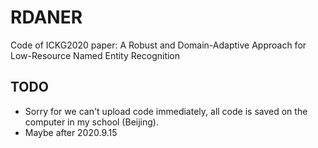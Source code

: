 # RDANER
Code of ICKG2020 paper: A Robust and Domain-Adaptive Approach for Low-Resource Named Entity Recognition
## TODO
- Sorry for we can't upload code immediately, all code is saved on the computer in my school (Beijing).
- Maybe after 2020.9.15
